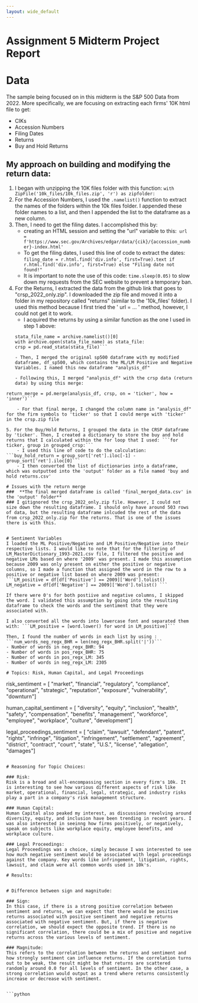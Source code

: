 ```yaml
---
layout: wide_default
---  
```

# Assignment 5 Midterm Project Report

# Data
The sample being focused on in this midterm is the S&P 500 Data from 2022. More specifically, we are focusing on extracting each firms' 10K html file to get: 
- CIKs
- Accession Numbers
- Filing Dates
- Returns
- Buy and Hold Returns

## My approach on building and modifying the return data: 
1. I began with unzipping the 10K files folder with this function: ```with ZipFile('10k_files/10k_files.zip', 'r') as zipfolder: ```
2. For the Accession Numbers, I used the ```.namelist()``` function to extract the names of the folders within the 10k files folder. I appended these folder names to a list, and then I appended the list to the dataframe as a new column. 
3. Then, I need to get the filing dates. I accomplished this by:
    - creating an HTML session and setting the "url" variable to this:``` url = f'https://www.sec.gov/Archives/edgar/data/{cik}/{accession_number}-index.html'```
    - To get the filing dates, I used this line of code to extract the dates: ```filing_date = r.html.find('div.info', first=True).text if r.html.find('div.info', first=True) else "Filing date not found!"```
    - It is important to note the use of this code: ```time.sleep(0.05)``` to slow down my requests from the SEC website to prevent a temporary ban. 
4. For the Returns, I extracted the data from the github link that goes to "crsp_2022_only.zip". I downloaded the zip file and moved it into a folder in my repository called "returns" (similar to the '10k_files' folder). I used this method because I first tried the ' url = ... ' method, however, I could not get it to work. 
    - I acquired the returns by using a similar function as the one I used in step 1 above: 
    ```with ZipFile('returns/crsp_2022_only.zip', 'r') as archive:
    stata_file_name = archive.namelist()[0]
    with archive.open(stata_file_name) as stata_file:
    crsp = pd.read_stata(stata_file)```

    - Then, I merged the original sp500 dataframe with my modified dataframe, df_sp500, which contains the ML/LM Positive and Negative Variables. I named this new dataframe "analysis_df"
    
    - Following this, I merged "analysis_df" with the crsp data (return data) by using this merge: 
```analysis_df.rename(columns={'Symbol_x': 'ticker'}, inplace=True)
return_merge = pd.merge(analysis_df, crsp, on = 'ticker', how = 'inner')```

    - For that final merge, I changed the column name in "analysis_df" for the firm symbols to 'ticker' so that I could merge with 'ticker' in the crsp.zip file
    
5. For the Buy/Hold Returns, I grouped the data in the CRSP dataframe by 'ticker'. Then, I created a dictionary to store the buy and hold returns that I calculated within the for loop that I used: ```for ticker, group in grouped_crsp:```
    - I used this line of code to do the calculation: ```buy_hold_return = group_sort['ret'].iloc[-1] - group_sort['ret'].iloc[0]```
    - I then converted the list of dictionaries into a dataframe, which was outputted into the 'output' folder as a file named 'buy and hold returns.csv'

# Issues with the return merge
###  **The final merged dataframe is called 'final_merged_data.csv' in the 'output' folder**
### I gitignored the crsp_2022_only.zip file. However, I could not size down the resulting dataframe. I should only have around 503 rows of data, but the resulting dataframe inlcuded the rest of the data from crsp_2022_only.zip for the returns. That is one of the issues there is with this. 
    

# Sentiment Variables
I loaded the ML Positive/Negative and LM Positive/Negative into their respective lists. I would like to note that for the filtering of LM_MasterDictionary_1993-2021.csv file, I filtered the positive and negative LMs based on where '2009' was present. I made this assumption because 2009 was only present on either the positive or negative columns, so I made a function that assigned the word in the row to a positive or negative list based on where 2009 was present: ```LM_positive = df[df['Positive'] == 2009]['Word'].tolist()
LM_negative = df[df['Negative'] == 2009]['Word'].tolist() ```

If there were 0's for both postiive and negative columns, I skipped the word. I validated this assumption by going into the resulting dataframe to check the words and the sentiment that they were associated with.

I also converted all the words into lowercase font and separated them with: ```LM_positive = [word.lower() for word in LM_positive]``` 

Then, I found the number of words in each list by using : ```num_words_neg_regx_BHR = len(neg_regx_BHR.split('|'))```
- Number of words in neg_regx_BHR: 94
- Number of words in pos_regx_BHR: 75
- Number of words in pos_regx_LM: 345
- Number of words in neg_regx_LM: 2305

# Topics: Risk, Human Capital, and Legal Proceedings
```
risk_sentiment = [
    "market",
    "financial",
    "regulatory",
    "compliance",
    "operational",
    "strategic",
    "reputation",
    "exposure",
    "vulnerability",
    "downturn"]

human_capital_sentiment = [
    "diversity",
    "equity",
    "inclusion",
    "health",
    "safety",
    "compensation",
    "benefits",
    "management",
    "workforce",
    "employee",
    "workplace",
    "culture",
    "development"]

legal_proceedings_sentiment = [
    "claim",
    "lawsuit",
    "defendant",
    "patent",
    "rights",
    "infringe",
    "litigation",
    "infringement",
    "settlement",
    "agreement",
    "district",
    "contract",
    "court",
    "state",
    "U.S.",
    "license",
    "allegation",
    "damages"]
```

# Reasoning for Topic Choices: 

### Risk: 
Risk is a broad and all-encompassing section in every firm's 10k. It is interesting to see how various different aspects of risk like market, operational, financial, legal, strategic, and industry risks play a part in a company's risk management structure. 

### Human Capital:
Human Capital also peaked my interest, as discussions revolving around diversity, equity, and inclusion have been trending in recent years. I was also interested in seeinng how firms positively, or negatively, speak on subjects like workplace equity, employee benefits, and workplace culture. 

### Legal Proceedings:
Legal Proceedings was a choice, simply because I was interested to see how much negative sentiment would be associated with legal proceedings against the company. Key words like infringement, litigation, rights, lawsuit, and claim were all common words used in 10k's. 

# Results:


# Difference between sign and magnitude: 

### Sign: 
In this case, if there is a strong positive correlation between sentiment and returns, we can expect that there would be positive returns associated with positive sentiment and negative returns associated with negative sentiment. But, if there is negative correlation, we should expect the opposite trend. If there is no significant correlation, there could be a mix of positive and negative returns across the various levels of sentiment. 

### Magnitude:
This refers to the correlation between the returns and sentiment and how strongly sentiment can influence returns. If the correlation turns out to be weak, the result might be that returns are scattered randomly around 0.0 for all levels of sentiment. In the other case, a strong correlation would output as a trend where returns consistently increase or decrease with sentiment. 


```python

```
